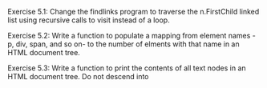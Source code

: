 Exercise 5.1: Change the findlinks program to traverse the n.FirstChild linked list using recursive calls to visit instead of a loop.

Exercise 5.2: Write a function to populate a mapping from element names - p, div, span, and so on- to the number of elments with that name in an HTML document tree.

Exercise 5.3: Write a function to print the contents of all text nodes in an HTML document tree. Do not descend into <script> or <style> elements, since their contents are not visible in a web browser.

Exercise 5.4: Extend the visit function so that it extracts other kinds of links from teh document, such as images, scripts, and style sheets.

Exercise 5.5: Implement countWordsAndImages. (See Exercise 4.9 for word-splitting)

Exercise 5.6: Modify the corner function in gopl.io/ch3/surface to use named results and a bare return statement.


Exercise 5.7: Develop startElement and endElement into a general HTML pretty-printer. Print comment nodes, text nodes, and the attributes of each element (<a href='...'>). Use short forms like <img/> instead of <img></img> when an element has no children. Write a test to ensure that the output can be parsed successfully.


Exercise 5.8: Modify forEachNode so that the pre and post functions return a boolean result indicateing whether to continue the traversal. Use it to write a function ElementByID with the following signature that finds the first HTML element with the specified id attribute. The function should stop the traversal as soon as a match is found.

`func ElementByID(doc *html.Node, id string) *html.Node`

Exercise 5.9: Write a function expand(s string, f func(string) string) string that replace each substring "$foo" within s by the text returned by f("foo").

